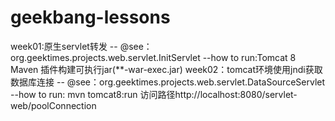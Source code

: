 # geekbang-lessons
week01:原生servlet转发
    -- @see：org.geektimes.projects.web.servlet.InitServlet
    --how to run:Tomcat 8 Maven 插件构建可执行jar(**-war-exec.jar)
week02：tomcat环境使用jndi获取数据库连接
    -- @see：org.geektimes.projects.web.servlet.DataSourceServlet
    --how to run: mvn tomcat8:run
    访问路径http://localhost:8080/servlet-web/poolConnection

